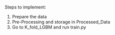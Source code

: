 Steps to implement:

1. Prepare the data
2. Pre-Processing and storage in Processed_Data
3. Go to K_fold_LGBM and run train.py